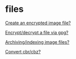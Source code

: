 files
=====

[Create an encrypted image file?](https://github.com/enckse/howdoi/blob/master/software/files/encrypted-image.md)

[Encrypt/decrypt a file via gpg?](https://github.com/enckse/howdoi/blob/master/software/files/encrypt-decrypt-file.md)

[Archiving/indexing image files?](https://github.com/enckse/howdoi/blob/master/software/files/index-file-info.md)

[Convert cbr/cbz?](https://github.com/enckse/howdoi/blob/master/software/files/convert-cbz-cbr.md)
